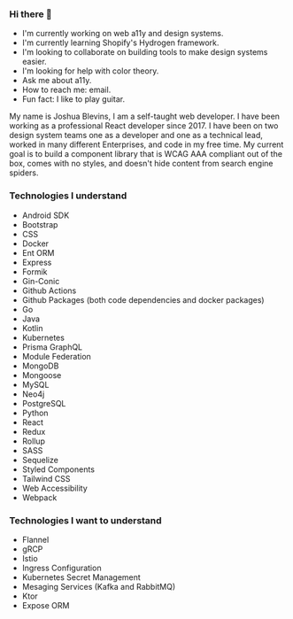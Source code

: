 ### Hi there 👋

- I'm currently working on web a11y and design systems.
- I'm currently learning Shopify's Hydrogen framework.
- I'm looking to collaborate on building tools to make design systems easier.
- I'm looking for help with color theory.
- Ask me about a11y.
- How to reach me: email.
- Fun fact: I like to play guitar.

My name is Joshua Blevins, I am a self-taught web developer. I have been working as a professional React developer since 2017. I have been on two design system teams one as a developer and one as a technical lead, worked in many different Enterprises, and code in my free time. My current goal is to build a component library that is WCAG AAA compliant out of the box, comes with no styles, and doesn't hide content from search engine spiders.

### Technologies I understand

- Android SDK
- Bootstrap
- CSS
- Docker
- Ent ORM
- Express
- Formik
- Gin-Conic
- Github Actions
- Github Packages (both code dependencies and docker packages)
- Go
- Java
- Kotlin
- Kubernetes
- Prisma GraphQL
- Module Federation
- MongoDB
- Mongoose
- MySQL
- Neo4j
- PostgreSQL
- Python
- React
- Redux
- Rollup
- SASS
- Sequelize
- Styled Components
- Tailwind CSS
- Web Accessibility
- Webpack

### Technologies I want to understand

- Flannel
- gRCP
- Istio
- Ingress Configuration
- Kubernetes Secret Management
- Mesaging Services (Kafka and RabbitMQ)
- Ktor
- Expose ORM

<!-- [website]: -->
<!-- [twitter]:  -->

<!-- [Courses]: -->
<!-- [Blog]:  -->

[wgac]: https://www.w3.org/WAI/standards-guidelines/wcag/
[Javascript]: https://www.javascript.com/
[Typescript]: https://www.typescriptlang.org/
[Webpack]: https://webpack.js.org/
[Rollup]: https://www.rollupjs.org/guide/en/
[React]: https://reactjs.org/
[Redux]: https://redux.js.org/
[Express]: http://expressjs.com/
[Mongo]: https://www.mongodb.com/
[MySQL]: https://www.mysql.com/
[Postgres]: https://www.postgresql.org/
[Mongoose ODM]: https://mongoosejs.com/
[Gatsby]: https://www.gatsbyjs.com/
[Go]: https://golang.org/
[Ent]: https://entgo.io/
[Git]: https://git-scm.com/
